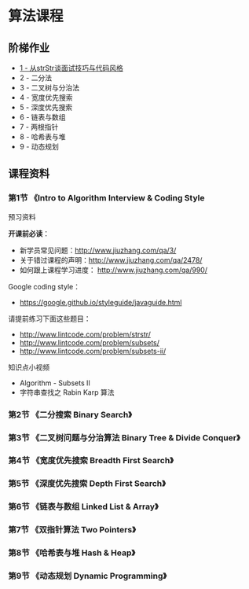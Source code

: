 # 算法课程


## 阶梯作业
- [1 - 从strStr谈面试技巧与代码风格](https://github.com/yeshenlin/CodeFromCodeTo/blob/master/01_chapter/01_chapter.md)
- 2 - 二分法
- 3 - 二叉树与分治法
- 4 - 宽度优先搜索
- 5 - 深度优先搜索
- 6 - 链表与数组
- 7 - 两根指针
- 8 - 哈希表与堆
- 9 - 动态规划



## 课程资料
### 第1节 《Intro to Algorithm Interview & Coding Style
预习资料

**开课前必读**：

- 新学员常见问题：http://www.jiuzhang.com/qa/3/
- 关于错过课程的声明：http://www.jiuzhang.com/qa/2478/
- 如何跟上课程学习进度： http://www.jiuzhang.com/qa/990/

Google coding style：
- https://google.github.io/styleguide/javaguide.html

请提前练习下面这些题目：
- http://www.lintcode.com/problem/strstr/
- http://www.lintcode.com/problem/subsets/
- http://www.lintcode.com/problem/subsets-ii/

知识点小视频
- Algorithm - Subsets II
- 字符串查找之 Rabin Karp 算法

### 第2节 《二分搜索 Binary Search》

### 第3节 《二叉树问题与分治算法 Binary Tree & Divide Conquer》

### 第4节 《宽度优先搜索 Breadth First Search》

### 第5节 《深度优先搜索 Depth First Search》

### 第6节 《链表与数组 Linked List & Array》

### 第7节 《双指针算法 Two Pointers》

### 第8节 《哈希表与堆 Hash & Heap》

### 第9节 《动态规划 Dynamic Programming》
